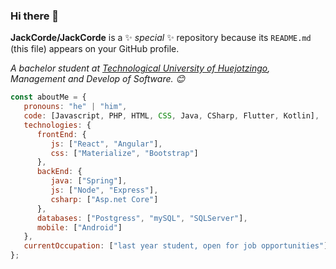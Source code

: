 ### Hi there 👋


**JackCorde/JackCorde** is a ✨ _special_ ✨ repository because its `README.md` (this file) appears on your GitHub profile.


<p><em>A bachelor student at <a href="https://hogent.be">Technological University of Huejotzingo</a>, Management and Develop of Software. 😊</br>
</em></p>


```javascript
const aboutMe = {
   pronouns: "he" | "him",
   code: [Javascript, PHP, HTML, CSS, Java, CSharp, Flutter, Kotlin],
   technologies: {
      frontEnd: {
         js: ["React", "Angular"],
         css: ["Materialize", "Bootstrap"]
      },
      backEnd: {
         java: ["Spring"],
         js: ["Node", "Express"],
         csharp: ["Asp.net Core"]
      },
      databases: ["Postgress", "mySQL", "SQLServer"],
      mobile: ["Android"]
   },
   currentOccupation: ["last year student, open for job opportunities"],
};
```
</br></br>
<!--<h2>💻 Some stats 💻</h2>

![Reeveng's github stats](https://github-readme-stats.vercel.app/api?username=reeveng&show_icons=true&title_color=fff&icon_color=79ff97&text_color=9f9f9f&bg_color=151515)

---

⭐️ From [reeveng](https://github.com/reeveng) inspired by [sudiptog81](https://github.com/sudiptog81) and  [FelixRilling](https://github.com/)-->
